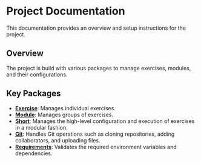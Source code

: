 # Project Documentation
This documentation provides an overview and setup instructions for the project.

## Overview
The project is build with various packages to manage exercises, modules, and their configurations.

## Key Packages
* **[Exercise](.github/docs/EXERCISE.md)**: Manages individual exercises.
* **[Module](.github/docs/MODULE.md)**: Manages groups of exercises.
* **[Short](.github/docs/SHORT.md)**: Manages the high-level configuration and execution of exercises in a modular fashion.
* **[Git](.github/docs/GIT.md)**: Handles Git operations such as cloning repositories, adding collaborators, and uploading files.
* **[Requirements](.github/docs/REQUIREMENTS.md)**: Validates the required environment variables and dependencies.

